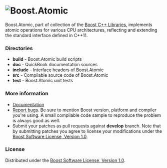 # ![Boost.Atomic](doc/logo.png)

Boost.Atomic, part of collection of the [Boost C++ Libraries](http://github.com/boostorg), implements atomic operations for various CPU architectures, reflecting and extending the standard interface defined in C++11.

### Directories

* **build** - Boost.Atomic build scripts
* **doc** - QuickBook documentation sources
* **include** - Interface headers of Boost.Atomic
* **src** - Compilable source code of Boost.Atomic
* **test** - Boost.Atomic unit tests

### More information

* [Documentation](http://boost.org/libs/atomic)
* [Report bugs](https://svn.boost.org/trac/boost/newticket?component=atomic;version=Boost%20Release%20Branch). Be sure to mention Boost version, platform and compiler you're using. A small compilable code sample to reproduce the problem is always good as well.
* Submit your patches as pull requests against **develop** branch. Note that by submitting patches you agree to license your modifications under the [Boost Software License, Version 1.0](http://www.boost.org/LICENSE_1_0.txt).

### License

Distributed under the [Boost Software License, Version 1.0](http://www.boost.org/LICENSE_1_0.txt).
